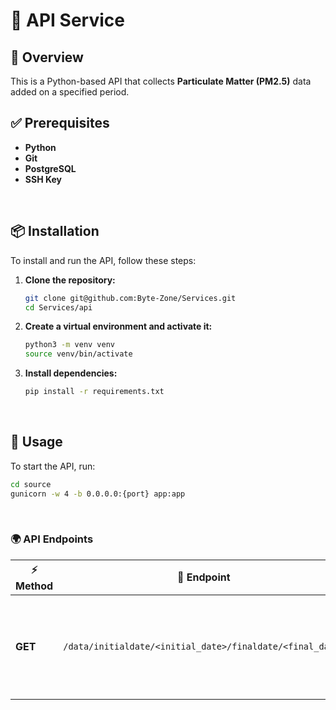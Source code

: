 # 🚀 API Service

## 📌 Overview
This is a Python-based API that collects **Particulate Matter (PM2.5)** data added on a specified period. 
<br>

## ✅ Prerequisites
- **Python**
- **Git**
- **PostgreSQL**
- **SSH Key**
<br>

## 📦 Installation
To install and run the API, follow these steps:

1. **Clone the repository:**
   ```sh
   git clone git@github.com:Byte-Zone/Services.git
   cd Services/api
   ```
2. **Create a virtual environment and activate it:**
   ```sh
   python3 -m venv venv
   source venv/bin/activate
   ```
3. **Install dependencies:**
   ```sh
   pip install -r requirements.txt
   ```
<br>

## 🚀 Usage
To start the API, run:
```sh
cd source
gunicorn -w 4 -b 0.0.0.0:{port} app:app
```
<br> 

### 🌍 API Endpoints
| ⚡ Method | 📌 Endpoint | 📝 Description |
|----------|-----------|---------------|
| **GET**  | `/data/initialdate/<initial_date>/finaldate/<final_date>` | Collects Particulate Matter (PM2.5) data added on a specified period.  |


